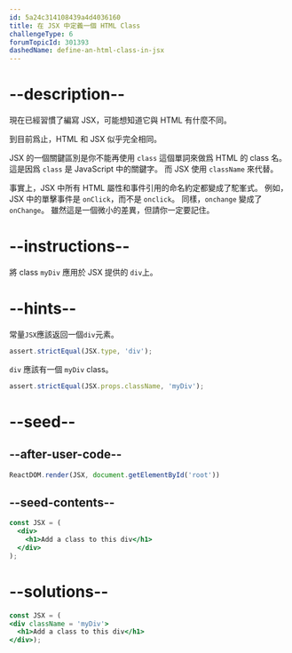 ```yaml
---
id: 5a24c314108439a4d4036160
title: 在 JSX 中定義一個 HTML Class
challengeType: 6
forumTopicId: 301393
dashedName: define-an-html-class-in-jsx
---
```


# --description--

現在已經習慣了編寫 JSX，可能想知道它與 HTML 有什麼不同。

到目前爲止，HTML 和 JSX 似乎完全相同。

JSX 的一個關鍵區別是你不能再使用 `class` 這個單詞來做爲 HTML 的 class 名。 這是因爲 `class` 是 JavaScript 中的關鍵字。 而 JSX 使用 `className` 來代替。

事實上，JSX 中所有 HTML 屬性和事件引用的命名約定都變成了駝峯式。 例如，JSX 中的單擊事件是 `onClick`，而不是 `onclick`。 同樣，`onchange` 變成了`onChange`。 雖然這是一個微小的差異，但請你一定要記住。

# --instructions--

將 class `myDiv` 應用於 JSX 提供的 `div`上。

# --hints--

常量`JSX`應該返回一個`div`元素。

```js
assert.strictEqual(JSX.type, 'div');
```

`div` 應該有一個 `myDiv` class。

```js
assert.strictEqual(JSX.props.className, 'myDiv');
```

# --seed--

## --after-user-code--

```jsx
ReactDOM.render(JSX, document.getElementById('root'))
```

## --seed-contents--

```jsx
const JSX = (
  <div>
    <h1>Add a class to this div</h1>
  </div>
);
```

# --solutions--

```jsx
const JSX = (
<div className = 'myDiv'>
  <h1>Add a class to this div</h1>
</div>);
```

